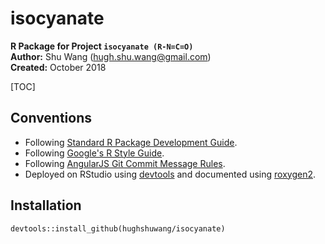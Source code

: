 # isocyanate

**R Package for Project `isocyanate (R-N=C=O)`**  
**Author:** Shu Wang (hugh.shu.wang@gmail.com)  
**Created:** October 2018  

[TOC]

## Conventions

- Following [Standard R Package Development Guide](http://r-pkgs.had.co.nz/).
- Following [Google's R Style Guide](https://google.github.io/styleguide/Rguide.xml).
- Following [AngularJS Git Commit Message Rules](https://gist.github.com/stephenparish/9941e89d80e2bc58a153).
- Deployed on RStudio using [devtools](https://github.com/r-lib/devtools) and documented using [roxygen2](https://github.com/klutometis/roxygen).


## Installation

```{r}
devtools::install_github(hughshuwang/isocyanate)
```


